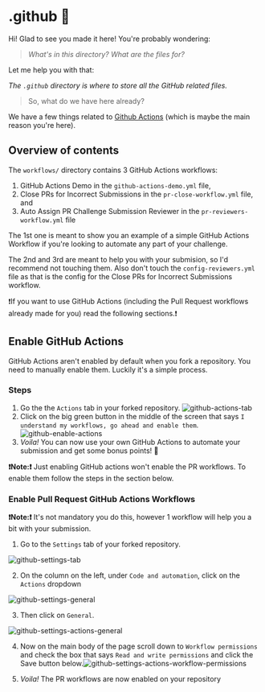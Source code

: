 # .github 🤫

Hi! Glad to see you made it here! You're probably wondering: 

> _What's in this directory? What are the files for?_

Let me help you with that:

_The `.github` directory is where to store all the GitHub related files._

> So, what do we have here already?

We have a few things related to [Github Actions](https://docs.github.com/en/actions) (which is maybe the main reason you're here).

## Overview of contents

The `workflows/` directory contains 3 GitHub Actions workflows:

1. GitHub Actions Demo in the `github-actions-demo.yml` file,
2. Close PRs for Incorrect Submissions in the `pr-close-workflow.yml` file, and
3. Auto Assign PR Challenge Submission Reviewer in the `pr-reviewers-workflow.yml` file

The 1st one is meant to show you an example of a simple GitHub Actions Workflow if you're looking to automate any part of your challenge.

The 2nd and 3rd are meant to help you with your submision, so I'd recommend not touching them. Also don't touch the `config-reviewers.yml` file as that is the config for the Close PRs for Incorrect Submissions workflow.

❗If you want to use GitHub Actions (including the Pull Request workflows already made for you) read the following sections.❗

## Enable GitHub Actions

GitHub Actions aren't enabled by default when you fork a repository. You need to manually enable them. Luckily it's a simple process.

### Steps

1. Go the the `Actions` tab in your forked repository.
![github-actions-tab](https://user-images.githubusercontent.com/19933411/165649783-608542cd-ee30-441e-af6f-023baf44bd02.png)
2. Click on the big green button in the middle of the screen that says `I understand my workflows, go ahead and enable them`.
![github-enable-actions](https://user-images.githubusercontent.com/19933411/165649881-8ea2b71f-1c5b-4c25-939a-27bd81059ee5.png)
3. *Voila!* You can now use your own GitHub Actions to automate your submission and get some bonus points! 🚀

**❗Note:❗** Just enabling GitHub actions won't enable the PR workflows. To enable them follow the steps in the section below.

### Enable Pull Request GitHub Actions Workflows

**❗Note:❗** It's not mandatory you do this, however 1 workflow will help you a bit with your submission.

1. Go to the `Settings` tab of your forked repository.
 
![github-settings-tab](https://user-images.githubusercontent.com/19933411/165649997-e0016b93-75a2-43e0-8c23-6c1371afd911.png)

2. On the column on the left, under `Code and automation`, click on the `Actions` dropdown 
 
![github-settings-general](https://user-images.githubusercontent.com/19933411/165650128-b34bae56-16a4-4496-9430-67d83aa01c6b.png)

3. Then click on `General`.

![github-settings-actions-general](https://user-images.githubusercontent.com/19933411/165650193-692d47f0-839e-4c15-8a00-b3a92fe9553d.png)

4. Now on the main body of the page scroll down to `Workflow permissions` and check the box that says `Read and write permissions` and click the Save button below.![github-settings-actions-workflow-permissions](https://user-images.githubusercontent.com/19933411/165650238-876b7be3-0601-4a66-9b31-70e42cd9067e.png)

5. *Voila!* The PR workflows are now enabled on your repository
